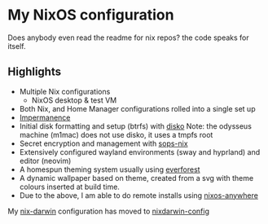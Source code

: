 # My NixOS configuration

Does anybody even read the readme for nix repos? the code speaks for itself.

## Highlights
- Multiple Nix configurations
    - NixOS desktop & test VM
- Both Nix, and Home Manager configurations rolled into a single set up
- [Impermanence](https://github.com/nix-community/impermanence)
- Initial disk formatting and setup (btrfs) with [disko](https://github.com/nix-community/disko)
    Note: the odysseus machine (m1mac) does not use disko, it uses a tmpfs root
- Secret encryption and management with [sops-nix](https://github.com/Mic92/sops-nix)
- Extensively configured wayland environments (sway and hyprland) and editor (neovim)
- A homespun theming system usually using [everforest](https://github.com/sainnhe/everforest)
- A dynamic wallpaper based on theme, created from a svg with theme colours inserted at build time.
- Due to the above, I am able to do remote installs using [nixos-anywhere](https://github.com/nix-community/nixos-anywhere)

My [nix-darwin](https://github.com/LnL7/nix-darwin) configuration has moved to [nixdarwin-config](https://github.com/lucidph3nx/nixdarwin-config)
